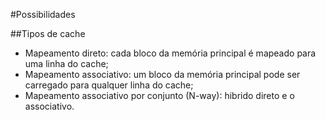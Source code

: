 #Possibilidades

##Tipos de cache
- Mapeamento direto: cada bloco da memória principal é mapeado para uma linha do cache;
- Mapeamento associativo: um bloco da memória principal pode ser carregado para qualquer linha do cache;
- Mapeamento associativo por conjunto (N-way): hibrido direto e o associativo.

